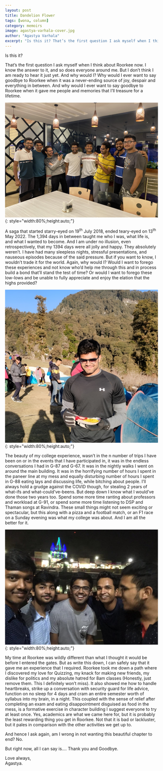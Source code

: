 ```yaml
---
layout: post
title: Dandelion Flower
tags: [wona, column]
category: memoirs
image: agastya-varhala-cover.jpg
author: "Agastya Varhala"
excerpt: "Is this it? That’s the first question I ask myself when I think about Roorkee now. I know the answer to it, and so does everyone around me. But I don’t think I am ready to hear it just yet."
---
```


Is this it? 

That’s the first question I ask myself when I think about Roorkee now. I know the answer to it, and so does everyone around me. But I don’t think I am ready to hear it just yet. And why would I? Why would I ever want to say goodbye to Roorkee when it was a never-ending source of joy, despair and everything in between. And why would I ever want to say goodbye to Roorkee when it gave me people and memories that I’ll treasure for a lifetime. 

![pic](/images/posts/agastya-varhala-01.jpg){: style="width:80%;height:auto;"}

A saga that started starry-eyed on 19<sup>th</sup> July 2018, ended teary-eyed on 13<sup>th</sup> May 2022. The 1,394 days in between taught me who I was, what life is, and what I wanted to become. And I am under no illusion, even retrospectively, that my 1394 days were all jolly and happy. They absolutely weren’t. I have had many sleepless nights, stressful presentations, and nauseous episodes because of the said pressure. But if you want to know, I wouldn’t trade it for the world. Again, why would I? Would I want to forego these experiences and not know who’d help me through this and in process build a bond that’ll stand the test of time? Or would I want to forego these low-lows and be unable to fully appreciate and enjoy the elation that the highs provided?

![pic](/images/posts/agastya-varhala-02.jpg){: style="width:80%;height:auto;"}

The beauty of my college experience, wasn’t in the n number of trips I have been on or in the events that I have participated in, it was in the endless conversations I had in G-87 and G-67. It was in the nightly walks I went on around the main building. It was in the horrifying number of hours I spent in the paneer line at my mess and equally disturbing number of hours I spent in G-88 eating lays and discussing life, while bitching about people. I’ll always hold a grudge against the COVID though, for stealing 2 years of what-ifs and what-could’ve-beens. But deep down I know what I would’ve done those two years too. Spend some more time ranting about professors and workload at G-91, or spend some more time listening to DSP and Thaman songs at Ravindra. These small things might not seem exciting or spectacular, but this along with a pizza and a football match, or an F1 race on a Sunday evening was what my college was about. And I am all the better for it. 

![pic](/images/posts/agastya-varhala-03.jpg){: style="width:80%;height:auto;"}

My time at Roorkee was wildly different than what I thought it would be before I entered the gates. But as write this down, I can safely say that it gave me an experience that I required. Roorkee took me down a path where I discovered my love for Quizzing, my knack for making new friends, my dislike for politics and my absolute hatred for 8am classes (Honestly, just remove them. This I definitely won’t miss). It also showed me how to handle heartbreaks, strike up a conversation with security guard for life advice, function on no sleep for 4 days and cram an entire semester worth of syllabus into my brain, in a night. This coupled with the sense of relief after completing an exam and eating disappointment disguised as food in the mess, is a formative exercise in character building I suggest everyone to try at least once.  Yes, academics are what we came here for, but it is probably the least rewarding thing you get in Roorkee. Not that it is bad or lackluster, but it pales in comparison with the other activities we get up to. 

And hence I ask again, am I wrong in not wanting this beautiful chapter to end? No.

But right now, all I can say is.... Thank you and Goodbye.

Love always,<br />Agastya.
